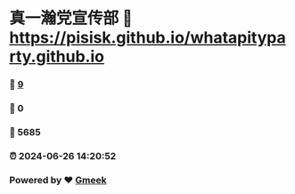 # 真一瀚党宣传部 :link: https://pisisk.github.io/whatapityparty.github.io 
### :page_facing_up: [9](https://pisisk.github.io/whatapityparty.github.io/tag.html) 
### :speech_balloon: 0 
### :hibiscus: 5685 
### :alarm_clock: 2024-06-26 14:20:52 
### Powered by :heart: [Gmeek](https://github.com/Meekdai/Gmeek)
